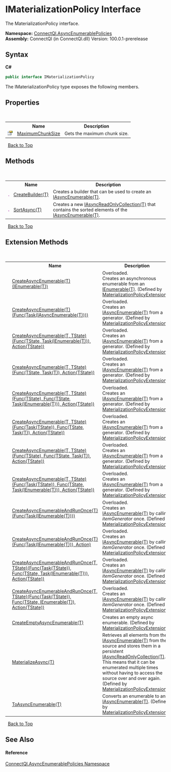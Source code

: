 # IMaterializationPolicy Interface
 

The MaterializationPolicy interface.

**Namespace:**&nbsp;<a href="N_ConnectQl_AsyncEnumerablePolicies">ConnectQl.AsyncEnumerablePolicies</a><br />**Assembly:**&nbsp;ConnectQl (in ConnectQl.dll) Version: 100.0.1-prerelease

## Syntax

**C#**<br />
``` C#
public interface IMaterializationPolicy
```

The IMaterializationPolicy type exposes the following members.


## Properties
&nbsp;<table><tr><th></th><th>Name</th><th>Description</th></tr><tr><td>![Public property](media/pubproperty.gif "Public property")</td><td><a href="P_ConnectQl_AsyncEnumerablePolicies_IMaterializationPolicy_MaximumChunkSize">MaximumChunkSize</a></td><td>
Gets the maximum chunk size.</td></tr></table>&nbsp;
<a href="#imaterializationpolicy-interface">Back to Top</a>

## Methods
&nbsp;<table><tr><th></th><th>Name</th><th>Description</th></tr><tr><td>![Public method](media/pubmethod.gif "Public method")</td><td><a href="M_ConnectQl_AsyncEnumerablePolicies_IMaterializationPolicy_CreateBuilder__1">CreateBuilder(T)</a></td><td>
Creates a builder that can be used to create an <a href="T_ConnectQl_AsyncEnumerables_IAsyncEnumerable_1">IAsyncEnumerable(T)</a>.</td></tr><tr><td>![Public method](media/pubmethod.gif "Public method")</td><td><a href="M_ConnectQl_AsyncEnumerablePolicies_IMaterializationPolicy_SortAsync__1">SortAsync(T)</a></td><td>
Creates a new <a href="T_ConnectQl_AsyncEnumerables_IAsyncReadOnlyCollection_1">IAsyncReadOnlyCollection(T)</a> that contains the sorted elements of the <a href="T_ConnectQl_AsyncEnumerables_IAsyncEnumerable_1">IAsyncEnumerable(T)</a>.</td></tr></table>&nbsp;
<a href="#imaterializationpolicy-interface">Back to Top</a>

## Extension Methods
&nbsp;<table><tr><th></th><th>Name</th><th>Description</th></tr><tr><td>![Public Extension Method](media/pubextension.gif "Public Extension Method")</td><td><a href="M_ConnectQl_AsyncEnumerablePolicies_MaterializationPolicyExtensions_CreateAsyncEnumerable__1">CreateAsyncEnumerable(T)(IEnumerable(T))</a></td><td>Overloaded.  
Creates an asynchronous enumerable from an <a href="http://msdn2.microsoft.com/en-us/library/9eekhta0" target="_blank">IEnumerable(T)</a>.
 (Defined by <a href="T_ConnectQl_AsyncEnumerablePolicies_MaterializationPolicyExtensions">MaterializationPolicyExtensions</a>.)</td></tr><tr><td>![Public Extension Method](media/pubextension.gif "Public Extension Method")</td><td><a href="M_ConnectQl_AsyncEnumerablePolicies_MaterializationPolicyExtensions_CreateAsyncEnumerable__1_1">CreateAsyncEnumerable(T)(Func(Task(IAsyncEnumerable(T))))</a></td><td>Overloaded.  
Creates an <a href="T_ConnectQl_AsyncEnumerables_IAsyncEnumerable_1">IAsyncEnumerable(T)</a> from a generator.
 (Defined by <a href="T_ConnectQl_AsyncEnumerablePolicies_MaterializationPolicyExtensions">MaterializationPolicyExtensions</a>.)</td></tr><tr><td>![Public Extension Method](media/pubextension.gif "Public Extension Method")</td><td><a href="M_ConnectQl_AsyncEnumerablePolicies_MaterializationPolicyExtensions_CreateAsyncEnumerable__2_4">CreateAsyncEnumerable(T, TState)(Func(TState, Task(IEnumerable(T))), Action(TState))</a></td><td>Overloaded.  
Creates an <a href="T_ConnectQl_AsyncEnumerables_IAsyncEnumerable_1">IAsyncEnumerable(T)</a> from a generator.
 (Defined by <a href="T_ConnectQl_AsyncEnumerablePolicies_MaterializationPolicyExtensions">MaterializationPolicyExtensions</a>.)</td></tr><tr><td>![Public Extension Method](media/pubextension.gif "Public Extension Method")</td><td><a href="M_ConnectQl_AsyncEnumerablePolicies_MaterializationPolicyExtensions_CreateAsyncEnumerable__2_5">CreateAsyncEnumerable(T, TState)(Func(TState, Task(T)), Action(TState))</a></td><td>Overloaded.  
Creates an <a href="T_ConnectQl_AsyncEnumerables_IAsyncEnumerable_1">IAsyncEnumerable(T)</a> from a generator.
 (Defined by <a href="T_ConnectQl_AsyncEnumerablePolicies_MaterializationPolicyExtensions">MaterializationPolicyExtensions</a>.)</td></tr><tr><td>![Public Extension Method](media/pubextension.gif "Public Extension Method")</td><td><a href="M_ConnectQl_AsyncEnumerablePolicies_MaterializationPolicyExtensions_CreateAsyncEnumerable__2_2">CreateAsyncEnumerable(T, TState)(Func(TState), Func(TState, Task(IEnumerable(T))), Action(TState))</a></td><td>Overloaded.  
Creates an <a href="T_ConnectQl_AsyncEnumerables_IAsyncEnumerable_1">IAsyncEnumerable(T)</a> from a generator.
 (Defined by <a href="T_ConnectQl_AsyncEnumerablePolicies_MaterializationPolicyExtensions">MaterializationPolicyExtensions</a>.)</td></tr><tr><td>![Public Extension Method](media/pubextension.gif "Public Extension Method")</td><td><a href="M_ConnectQl_AsyncEnumerablePolicies_MaterializationPolicyExtensions_CreateAsyncEnumerable__2_1">CreateAsyncEnumerable(T, TState)(Func(Task(TState)), Func(TState, Task(T)), Action(TState))</a></td><td>Overloaded.  
Creates an <a href="T_ConnectQl_AsyncEnumerables_IAsyncEnumerable_1">IAsyncEnumerable(T)</a> from a generator.
 (Defined by <a href="T_ConnectQl_AsyncEnumerablePolicies_MaterializationPolicyExtensions">MaterializationPolicyExtensions</a>.)</td></tr><tr><td>![Public Extension Method](media/pubextension.gif "Public Extension Method")</td><td><a href="M_ConnectQl_AsyncEnumerablePolicies_MaterializationPolicyExtensions_CreateAsyncEnumerable__2_3">CreateAsyncEnumerable(T, TState)(Func(TState), Func(TState, Task(T)), Action(TState))</a></td><td>Overloaded.  
Creates an <a href="T_ConnectQl_AsyncEnumerables_IAsyncEnumerable_1">IAsyncEnumerable(T)</a> from a generator.
 (Defined by <a href="T_ConnectQl_AsyncEnumerablePolicies_MaterializationPolicyExtensions">MaterializationPolicyExtensions</a>.)</td></tr><tr><td>![Public Extension Method](media/pubextension.gif "Public Extension Method")</td><td><a href="M_ConnectQl_AsyncEnumerablePolicies_MaterializationPolicyExtensions_CreateAsyncEnumerable__2">CreateAsyncEnumerable(T, TState)(Func(Task(TState)), Func(TState, Task(IEnumerable(T))), Action(TState))</a></td><td>Overloaded.  
Creates an <a href="T_ConnectQl_AsyncEnumerables_IAsyncEnumerable_1">IAsyncEnumerable(T)</a> from a generator.
 (Defined by <a href="T_ConnectQl_AsyncEnumerablePolicies_MaterializationPolicyExtensions">MaterializationPolicyExtensions</a>.)</td></tr><tr><td>![Public Extension Method](media/pubextension.gif "Public Extension Method")</td><td><a href="M_ConnectQl_AsyncEnumerablePolicies_MaterializationPolicyExtensions_CreateAsyncEnumerableAndRunOnce__1">CreateAsyncEnumerableAndRunOnce(T)(Func(Task(IEnumerable(T))))</a></td><td>Overloaded.  
Creates an <a href="T_ConnectQl_AsyncEnumerables_IAsyncEnumerable_1">IAsyncEnumerable(T)</a> by calling *itemGenerator* once.
 (Defined by <a href="T_ConnectQl_AsyncEnumerablePolicies_MaterializationPolicyExtensions">MaterializationPolicyExtensions</a>.)</td></tr><tr><td>![Public Extension Method](media/pubextension.gif "Public Extension Method")</td><td><a href="M_ConnectQl_AsyncEnumerablePolicies_MaterializationPolicyExtensions_CreateAsyncEnumerableAndRunOnce__1_1">CreateAsyncEnumerableAndRunOnce(T)(Func(Task(IEnumerable(T))), Action)</a></td><td>Overloaded.  
Creates an <a href="T_ConnectQl_AsyncEnumerables_IAsyncEnumerable_1">IAsyncEnumerable(T)</a> by calling *itemGenerator* once.
 (Defined by <a href="T_ConnectQl_AsyncEnumerablePolicies_MaterializationPolicyExtensions">MaterializationPolicyExtensions</a>.)</td></tr><tr><td>![Public Extension Method](media/pubextension.gif "Public Extension Method")</td><td><a href="M_ConnectQl_AsyncEnumerablePolicies_MaterializationPolicyExtensions_CreateAsyncEnumerableAndRunOnce__2_1">CreateAsyncEnumerableAndRunOnce(T, TState)(Func(Task(TState)), Func(TState, Task(IEnumerable(T))), Action(TState))</a></td><td>Overloaded.  
Creates an <a href="T_ConnectQl_AsyncEnumerables_IAsyncEnumerable_1">IAsyncEnumerable(T)</a> by calling *itemGenerator* once.
 (Defined by <a href="T_ConnectQl_AsyncEnumerablePolicies_MaterializationPolicyExtensions">MaterializationPolicyExtensions</a>.)</td></tr><tr><td>![Public Extension Method](media/pubextension.gif "Public Extension Method")</td><td><a href="M_ConnectQl_AsyncEnumerablePolicies_MaterializationPolicyExtensions_CreateAsyncEnumerableAndRunOnce__2">CreateAsyncEnumerableAndRunOnce(T, TState)(Func(Task(TState)), Func(TState, IEnumerable(T)), Action(TState))</a></td><td>Overloaded.  
Creates an <a href="T_ConnectQl_AsyncEnumerables_IAsyncEnumerable_1">IAsyncEnumerable(T)</a> by calling *itemGenerator* once.
 (Defined by <a href="T_ConnectQl_AsyncEnumerablePolicies_MaterializationPolicyExtensions">MaterializationPolicyExtensions</a>.)</td></tr><tr><td>![Public Extension Method](media/pubextension.gif "Public Extension Method")</td><td><a href="M_ConnectQl_AsyncEnumerablePolicies_MaterializationPolicyExtensions_CreateEmptyAsyncEnumerable__1">CreateEmptyAsyncEnumerable(T)</a></td><td>
Creates an empty async enumerable.
 (Defined by <a href="T_ConnectQl_AsyncEnumerablePolicies_MaterializationPolicyExtensions">MaterializationPolicyExtensions</a>.)</td></tr><tr><td>![Public Extension Method](media/pubextension.gif "Public Extension Method")</td><td><a href="M_ConnectQl_AsyncEnumerablePolicies_MaterializationPolicyExtensions_MaterializeAsync__1">MaterializeAsync(T)</a></td><td>
Retrieves all elements from the <a href="T_ConnectQl_AsyncEnumerables_IAsyncEnumerable_1">IAsyncEnumerable(T)</a> from the source and stores them in a persistent <a href="T_ConnectQl_AsyncEnumerables_IAsyncReadOnlyCollection_1">IAsyncReadOnlyCollection(T)</a>. This means that it can be enumerated multiple times without having to access the source over and over again.
 (Defined by <a href="T_ConnectQl_AsyncEnumerablePolicies_MaterializationPolicyExtensions">MaterializationPolicyExtensions</a>.)</td></tr><tr><td>![Public Extension Method](media/pubextension.gif "Public Extension Method")</td><td><a href="M_ConnectQl_AsyncEnumerablePolicies_MaterializationPolicyExtensions_ToAsyncEnumerable__1">ToAsyncEnumerable(T)</a></td><td>
Converts an enumerable to an <a href="T_ConnectQl_AsyncEnumerables_IAsyncEnumerable_1">IAsyncEnumerable(T)</a>.
 (Defined by <a href="T_ConnectQl_AsyncEnumerablePolicies_MaterializationPolicyExtensions">MaterializationPolicyExtensions</a>.)</td></tr></table>&nbsp;
<a href="#imaterializationpolicy-interface">Back to Top</a>

## See Also


#### Reference
<a href="N_ConnectQl_AsyncEnumerablePolicies">ConnectQl.AsyncEnumerablePolicies Namespace</a><br />